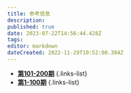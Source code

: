 ```yaml
---
title: 参考信息
description: 
published: true
date: 2023-07-22T14:56:44.428Z
tags: 
editor: markdown
dateCreated: 2022-11-29T10:52:00.384Z
---
```


- [**第101-200期**](./reference/101-200.md)
{.links-list}
- [**第1-100期**](./reference/1-100.md)
{.links-list}